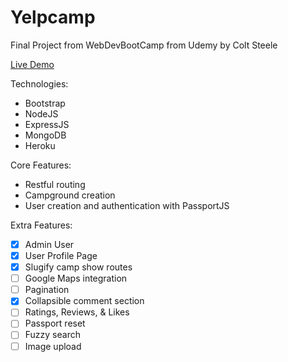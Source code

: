 # Yelpcamp

Final Project from WebDevBootCamp from Udemy by Colt Steele

[Live Demo](https://murmuring-citadel-99247.herokuapp.com/)

Technologies:
- Bootstrap
- NodeJS
- ExpressJS
- MongoDB
- Heroku


Core Features:
- Restful routing
- Campground creation 
- User creation and authentication with PassportJS

Extra Features: 
- [x] Admin User
- [x] User Profile Page
- [x] Slugify camp show routes
- [ ] Google Maps integration
- [ ] Pagination
- [x] Collapsible comment section
- [ ] Ratings, Reviews, & Likes
- [ ] Passport reset
- [ ] Fuzzy search
- [ ] Image upload
